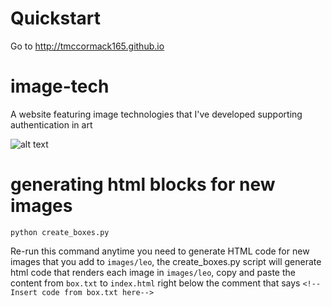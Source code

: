 # Quickstart

Go to http://tmccormack165.github.io

# image-tech

A website featuring image technologies that I've developed supporting authentication in art

![alt text](/images/header.png)

# generating html blocks for new images
```
python create_boxes.py
```
Re-run this command anytime you need to generate HTML code for new images that you add to ```images/leo```, the create_boxes.py script will generate html code that renders each image in ```images/leo```, copy and paste the content from ```box.txt``` to ```index.html``` right below the comment that says ```<!--Insert code from box.txt here-->```


